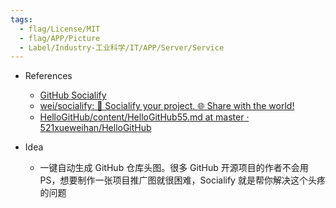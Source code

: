 ```yaml
---
tags:
  - flag/License/MIT
  - flag/APP/Picture
  - Label/Industry-工业科学/IT/APP/Server/Service
---
```


- References
    - [GitHub Socialify](https://socialify.git.ci/)
    - [wei/socialify: 💞 Socialify your project. 🌐 Share with the world!](https://github.com/wei/socialify)
    - [HelloGitHub/content/HelloGitHub55.md at master · 521xueweihan/HelloGitHub](https://github.com/521xueweihan/HelloGitHub/blob/master/content/HelloGitHub55.md)

- Idea
    - 一键自动生成 GitHub 仓库头图。很多 GitHub 开源项目的作者不会用 PS，想要制作一张项目推广图就很困难，Socialify 就是帮你解决这个头疼的问题
